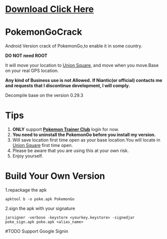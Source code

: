 # [Download Click Here](https://github.com/smilearchery/PokemonGoCrack/releases)
# PokemonGoCrack
Android Version crack of PokemonGo,to enable it in some country.

**DO NOT need ROOT**

It will move your location to [Union Square](https://goo.gl/maps/Um3GHDEchNT2), and move when you move.Base on your real GPS location.

**Any kind of Business use is not Allowed.**
**If Niantic(or official) contacts me and requests that I discontinue development, I will comply.**

Decompile base on the version 0.29.3


# Tips
1. **ONLY** support **[Pokemon Trainer Club](https://sso.pokemon.com/sso/login)** login for now.
2. **You need to uninstall the PokemonGo before you install my version.**
3. Will save location first time open as your base location.You will locate in [Union Square](https://goo.gl/maps/Um3GHDEchNT2) first time open.
4. Please be aware that you are using this at your own risk.
5. Enjoy yourself.

# Build Your Own Version
1.repackage the apk
```
apktool b -o poke.apk PokemonGo
```
2.sign the apk with your signature
```
jarsigner -verbose -keystore <yourkey.keystore> -signedjar poke_sign.apk poke.apk <alias_name>
```

#TODO
Support Google Signin
